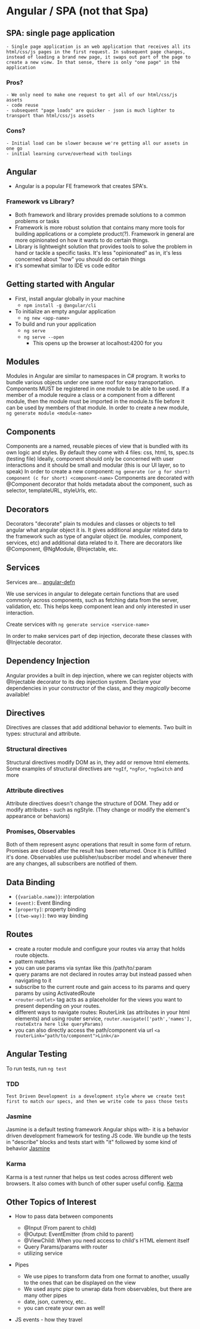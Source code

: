 # Angular / SPA (not that Spa)

## SPA: single page application
    - Single page application is an web application that receives all its html/css/js pages in the first request. In subsequent page changes, instead of loading a brand new page, it swaps out part of the page to create a new view. In that sense, there is only "one page" in the application

### Pros?
    - We only need to make one request to get all of our html/css/js assets
    - code reuse
    - subsequent "page loads" are quicker - json is much lighter to transport than html/css/js assets

### Cons?
    - Initial load can be slower because we're getting all our assets in one go
    - initial learning curve/overhead with toolings

## Angular
- Angular is a popular FE framework that creates SPA's. 

### Framework vs Library?
- Both framework and library provides premade solutions to a common problems or tasks
- Framework is more robust solution that contains many more tools for building applications or a complete product(?). Framework in general are more opinionated on how it wants to do certain things.
- Library is lightweight solution that provides tools to solve the problem in hand or tackle a specific tasks. It's less "opinionated" as in, it's less concerned about "how" you should do certain things
- it's somewhat similar to IDE vs code editor

## Getting started with Angular
- First, install angular globally in your machine
    - `npm install -g @angular/cli`
- To initialize an empty angular application
    - `ng new <app-name>`
- To build and run your application
    - `ng serve`
    - `ng serve --open`
        - This opens up the browser at localhost:4200 for you

## Modules
Modules in Angular are similar to namespaces in C# program. It works to bundle various objects under one same roof for easy transportation. Components MUST be registered in one module to be able to be used. If a member of a module require a class or a component from a different module, then the module must be imported in the module.ts file before it can be used by members of that module.
In order to create a new module, `ng generate module <module-name>`

## Components
Components are a named, reusable pieces of view that is bundled with its own logic and styles.
By default they come with 4 files: css, html, ts, spec.ts (testing file)
Ideally, component should only be concerned with user interactions and it should be small and modular (this is our UI layer, so to speak)
In order to create a new component: `ng generate (or g for short) component (c for short) <component-name>`
Components are decorated with @Component decorator that holds metadata about the component, such as selector, templateURL, styleUrls, etc.

## Decorators
Decorators "decorate" plain ts modules and classes or objects to tell angular what angular object it is. It gives additional angular related data to the framework such as type of angular object (ie. modules, component, services, etc) and additional data related to it. There are decorators like @Component, @NgModule, @Injectable, etc.

## Services
Services are... [angular-defn](https://angular.io/guide/architecture-services)

We use services in angular to delegate certain functions that are used commonly across components, such as fetching data from the server, validation, etc. This helps keep component lean and only interested in user interaction.

Create services with `ng generate service <service-name>`

In order to make services part of dep injection, decorate these classes with @Injectable decorator.

## Dependency Injection
Angular provides a built in dep injection, where we can register objects with @Injectable decorator to its dep injection system.
Declare your dependencies in your constructor of the class, and they _magically_ become available!

## Directives
Directives are classes that add additional behavior to elements. Two built in types: structural and attribute.

### Structural directives
Structural directives modify DOM as in, they add or remove html elements.
Some examples of structural directives are `*ngIf`, `*ngFor`, `*ngSwitch` and more

### Attribute directives
Attribute directives doesn't change the structure of DOM. They add or modify attributes - such as ngStyle. (They change or modify the element's appearance or behaviors)

### Promises, Observables
Both of them represent async operations that result in some form of return. Promises are closed after the result has been returned. Once it is fulfilled it's done. Observables use publisher/subscriber model and whenever there are any changes, all subscribers are notified of them.

## Data Binding
- `{{variable.name}}`: interpolation
- `(event)`: Event Binding
- `[property]`: property binding
- `[(two-way)]`: two way binding

## Routes
- create a router module and configure your routes via array that holds route objects. 
- pattern matches
- you can use params via syntax like this /path/to/:param
- query params are not declared in routes array but instead passed when navigating to it
- subscribe to the current route and gain access to its params and query params by using ActivatedRoute
- ```<router-outlet>``` tag acts as a placeholder for the views you want to present depending on your routes.
- different ways to navigate routes: RouterLink (as attributes in your html elements) and using router service, ```router.navigate(['path','names'], routeExtra here like queryParams)```
- you can also directly access the path/component via url ```<a routerLink="path/to/component">Link</a>```

## Angular Testing
To run tests, run `ng test`

### TDD
    Test Driven Development is a development style where we create test first to match our specs, and then we write code to pass those tests

### Jasmine
Jasmine is a default testing framework Angular ships with- it is a behavior driven development framework for testing JS code.
We bundle up the tests in "describe" blocks and tests start with "it" followed by some kind of behavior
[Jasmine](https://jasmine.github.io/)

### Karma
Karma is a test runner that helps us test codes across different web browsers. It also comes with bunch of other super useful config.
[Karma](https://karma-runner.github.io/latest/index.html)

## Other Topics of Interest
- How to pass data between components
    - @Input (From parent to child)
    - @Output: EventEmitter (from child to parent)
    - @ViewChild: When you need access to child's HTML element itself
    - Query Params/params with router
    - utilizing service

- Pipes
    - We use pipes to transform data from one format to another, usually to the ones that can be displayed on the view 
    - We used async pipe to unwrap data from observables, but there are many other pipes
    - date, json, currency, etc..
    - you can create your own as well!

- JS events - how they travel